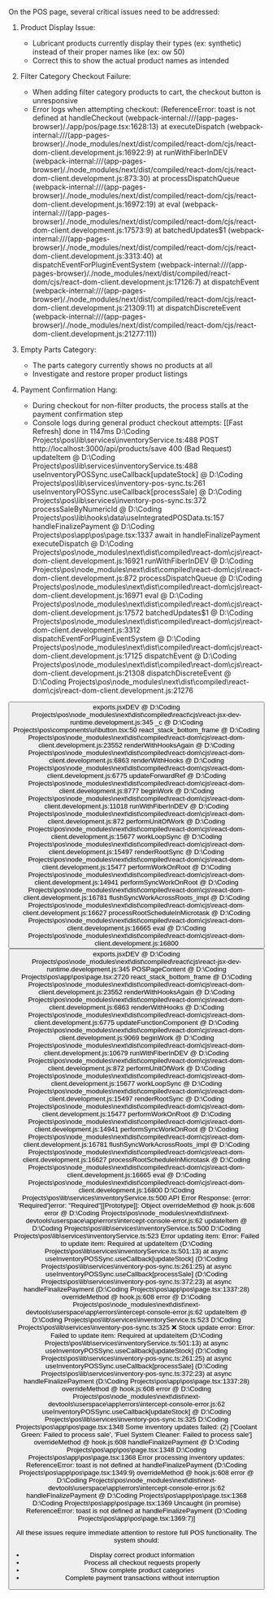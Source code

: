 On the POS page, several critical issues need to be addressed:

1. Product Display Issue:
   - Lubricant products currently display their types (ex: synthetic) instead of their proper names like (ex: ow 50)
   - Correct this to show the actual product names as intended

2. Filter Category Checkout Failure:
   - When adding filter category products to cart, the checkout button is unresponsive
   - Error logs when attempting checkout: (ReferenceError: toast is not defined
    at handleCheckout (webpack-internal:///(app-pages-browser)/./app/pos/page.tsx:1628:13)
    at executeDispatch (webpack-internal:///(app-pages-browser)/./node_modules/next/dist/compiled/react-dom/cjs/react-dom-client.development.js:16922:9)
    at runWithFiberInDEV (webpack-internal:///(app-pages-browser)/./node_modules/next/dist/compiled/react-dom/cjs/react-dom-client.development.js:873:30)
    at processDispatchQueue (webpack-internal:///(app-pages-browser)/./node_modules/next/dist/compiled/react-dom/cjs/react-dom-client.development.js:16972:19)
    at eval (webpack-internal:///(app-pages-browser)/./node_modules/next/dist/compiled/react-dom/cjs/react-dom-client.development.js:17573:9)
    at batchedUpdates$1 (webpack-internal:///(app-pages-browser)/./node_modules/next/dist/compiled/react-dom/cjs/react-dom-client.development.js:3313:40)
    at dispatchEventForPluginEventSystem (webpack-internal:///(app-pages-browser)/./node_modules/next/dist/compiled/react-dom/cjs/react-dom-client.development.js:17126:7)
    at dispatchEvent (webpack-internal:///(app-pages-browser)/./node_modules/next/dist/compiled/react-dom/cjs/react-dom-client.development.js:21309:11)
    at dispatchDiscreteEvent (webpack-internal:///(app-pages-browser)/./node_modules/next/dist/compiled/react-dom/cjs/react-dom-client.development.js:21277:11))

3. Empty Parts Category:
   - The parts category currently shows no products at all
   - Investigate and restore proper product listings

4. Payment Confirmation Hang:
   - During checkout for non-filter products, the process stalls at the payment confirmation step
   - Console logs during general product checkout attempts: [[Fast Refresh] done in 1147ms
D:\Coding Projects\pos\lib\services\inventoryService.ts:488   POST http://localhost:3000/api/products/save 400 (Bad Request)
updateItem @ D:\Coding Projects\pos\lib\services\inventoryService.ts:488
useInventoryPOSSync.useCallback[updateStock] @ D:\Coding Projects\pos\lib\services\inventory-pos-sync.ts:261
useInventoryPOSSync.useCallback[processSale] @ D:\Coding Projects\pos\lib\services\inventory-pos-sync.ts:372
processSaleByNumericId @ D:\Coding Projects\pos\lib\hooks\data\useIntegratedPOSData.ts:157
handleFinalizePayment @ D:\Coding Projects\pos\app\pos\page.tsx:1337
await in handleFinalizePayment
executeDispatch @ D:\Coding Projects\pos\node_modules\next\dist\compiled\react-dom\cjs\react-dom-client.development.js:16921
runWithFiberInDEV @ D:\Coding Projects\pos\node_modules\next\dist\compiled\react-dom\cjs\react-dom-client.development.js:872
processDispatchQueue @ D:\Coding Projects\pos\node_modules\next\dist\compiled\react-dom\cjs\react-dom-client.development.js:16971
eval @ D:\Coding Projects\pos\node_modules\next\dist\compiled\react-dom\cjs\react-dom-client.development.js:17572
batchedUpdates$1 @ D:\Coding Projects\pos\node_modules\next\dist\compiled\react-dom\cjs\react-dom-client.development.js:3312
dispatchEventForPluginEventSystem @ D:\Coding Projects\pos\node_modules\next\dist\compiled\react-dom\cjs\react-dom-client.development.js:17125
dispatchEvent @ D:\Coding Projects\pos\node_modules\next\dist\compiled\react-dom\cjs\react-dom-client.development.js:21308
dispatchDiscreteEvent @ D:\Coding Projects\pos\node_modules\next\dist\compiled\react-dom\cjs\react-dom-client.development.js:21276
<button>
exports.jsxDEV @ D:\Coding Projects\pos\node_modules\next\dist\compiled\react\cjs\react-jsx-dev-runtime.development.js:345
_c @ D:\Coding Projects\pos\components\ui\button.tsx:50
react_stack_bottom_frame @ D:\Coding Projects\pos\node_modules\next\dist\compiled\react-dom\cjs\react-dom-client.development.js:23552
renderWithHooksAgain @ D:\Coding Projects\pos\node_modules\next\dist\compiled\react-dom\cjs\react-dom-client.development.js:6863
renderWithHooks @ D:\Coding Projects\pos\node_modules\next\dist\compiled\react-dom\cjs\react-dom-client.development.js:6775
updateForwardRef @ D:\Coding Projects\pos\node_modules\next\dist\compiled\react-dom\cjs\react-dom-client.development.js:8777
beginWork @ D:\Coding Projects\pos\node_modules\next\dist\compiled\react-dom\cjs\react-dom-client.development.js:11018
runWithFiberInDEV @ D:\Coding Projects\pos\node_modules\next\dist\compiled\react-dom\cjs\react-dom-client.development.js:872
performUnitOfWork @ D:\Coding Projects\pos\node_modules\next\dist\compiled\react-dom\cjs\react-dom-client.development.js:15677
workLoopSync @ D:\Coding Projects\pos\node_modules\next\dist\compiled\react-dom\cjs\react-dom-client.development.js:15497
renderRootSync @ D:\Coding Projects\pos\node_modules\next\dist\compiled\react-dom\cjs\react-dom-client.development.js:15477
performWorkOnRoot @ D:\Coding Projects\pos\node_modules\next\dist\compiled\react-dom\cjs\react-dom-client.development.js:14941
performSyncWorkOnRoot @ D:\Coding Projects\pos\node_modules\next\dist\compiled\react-dom\cjs\react-dom-client.development.js:16781
flushSyncWorkAcrossRoots_impl @ D:\Coding Projects\pos\node_modules\next\dist\compiled\react-dom\cjs\react-dom-client.development.js:16627
processRootScheduleInMicrotask @ D:\Coding Projects\pos\node_modules\next\dist\compiled\react-dom\cjs\react-dom-client.development.js:16665
eval @ D:\Coding Projects\pos\node_modules\next\dist\compiled\react-dom\cjs\react-dom-client.development.js:16800
<Button>
exports.jsxDEV @ D:\Coding Projects\pos\node_modules\next\dist\compiled\react\cjs\react-jsx-dev-runtime.development.js:345
POSPageContent @ D:\Coding Projects\pos\app\pos\page.tsx:2720
react_stack_bottom_frame @ D:\Coding Projects\pos\node_modules\next\dist\compiled\react-dom\cjs\react-dom-client.development.js:23552
renderWithHooksAgain @ D:\Coding Projects\pos\node_modules\next\dist\compiled\react-dom\cjs\react-dom-client.development.js:6863
renderWithHooks @ D:\Coding Projects\pos\node_modules\next\dist\compiled\react-dom\cjs\react-dom-client.development.js:6775
updateFunctionComponent @ D:\Coding Projects\pos\node_modules\next\dist\compiled\react-dom\cjs\react-dom-client.development.js:9069
beginWork @ D:\Coding Projects\pos\node_modules\next\dist\compiled\react-dom\cjs\react-dom-client.development.js:10679
runWithFiberInDEV @ D:\Coding Projects\pos\node_modules\next\dist\compiled\react-dom\cjs\react-dom-client.development.js:872
performUnitOfWork @ D:\Coding Projects\pos\node_modules\next\dist\compiled\react-dom\cjs\react-dom-client.development.js:15677
workLoopSync @ D:\Coding Projects\pos\node_modules\next\dist\compiled\react-dom\cjs\react-dom-client.development.js:15497
renderRootSync @ D:\Coding Projects\pos\node_modules\next\dist\compiled\react-dom\cjs\react-dom-client.development.js:15477
performWorkOnRoot @ D:\Coding Projects\pos\node_modules\next\dist\compiled\react-dom\cjs\react-dom-client.development.js:14941
performSyncWorkOnRoot @ D:\Coding Projects\pos\node_modules\next\dist\compiled\react-dom\cjs\react-dom-client.development.js:16781
flushSyncWorkAcrossRoots_impl @ D:\Coding Projects\pos\node_modules\next\dist\compiled\react-dom\cjs\react-dom-client.development.js:16627
processRootScheduleInMicrotask @ D:\Coding Projects\pos\node_modules\next\dist\compiled\react-dom\cjs\react-dom-client.development.js:16665
eval @ D:\Coding Projects\pos\node_modules\next\dist\compiled\react-dom\cjs\react-dom-client.development.js:16800
D:\Coding Projects\pos\lib\services\inventoryService.ts:500  API Error Response: {error: 'Required'}error: "Required"[[Prototype]]: Object
overrideMethod @ hook.js:608
error @ D:\Coding Projects\pos\node_modules\next\dist\next-devtools\userspace\app\errors\intercept-console-error.js:62
updateItem @ D:\Coding Projects\pos\lib\services\inventoryService.ts:500
D:\Coding Projects\pos\lib\services\inventoryService.ts:523  Error updating item: Error: Failed to update item: Required
    at updateItem (D:\Coding Projects\pos\lib\services\inventoryService.ts:501:13)
    at async useInventoryPOSSync.useCallback[updateStock] (D:\Coding Projects\pos\lib\services\inventory-pos-sync.ts:261:25)
    at async useInventoryPOSSync.useCallback[processSale] (D:\Coding Projects\pos\lib\services\inventory-pos-sync.ts:372:23)
    at async handleFinalizePayment (D:\Coding Projects\pos\app\pos\page.tsx:1337:28)
overrideMethod @ hook.js:608
error @ D:\Coding Projects\pos\node_modules\next\dist\next-devtools\userspace\app\errors\intercept-console-error.js:62
updateItem @ D:\Coding Projects\pos\lib\services\inventoryService.ts:523
D:\Coding Projects\pos\lib\services\inventory-pos-sync.ts:325  ❌ Stock update error: Error: Failed to update item: Required
    at updateItem (D:\Coding Projects\pos\lib\services\inventoryService.ts:501:13)
    at async useInventoryPOSSync.useCallback[updateStock] (D:\Coding Projects\pos\lib\services\inventory-pos-sync.ts:261:25)
    at async useInventoryPOSSync.useCallback[processSale] (D:\Coding Projects\pos\lib\services\inventory-pos-sync.ts:372:23)
    at async handleFinalizePayment (D:\Coding Projects\pos\app\pos\page.tsx:1337:28)
overrideMethod @ hook.js:608
error @ D:\Coding Projects\pos\node_modules\next\dist\next-devtools\userspace\app\errors\intercept-console-error.js:62
useInventoryPOSSync.useCallback[updateStock] @ D:\Coding Projects\pos\lib\services\inventory-pos-sync.ts:325
D:\Coding Projects\pos\app\pos\page.tsx:1348  Some inventory updates failed: (2) ['Coolant Green: Failed to process sale', 'Fuel System Cleaner: Failed to process sale']
overrideMethod @ hook.js:608
handleFinalizePayment @ D:\Coding Projects\pos\app\pos\page.tsx:1348
D:\Coding Projects\pos\app\pos\page.tsx:1368  Error processing inventory updates: ReferenceError: toast is not defined
    at handleFinalizePayment (D:\Coding Projects\pos\app\pos\page.tsx:1349:9)
overrideMethod @ hook.js:608
error @ D:\Coding Projects\pos\node_modules\next\dist\next-devtools\userspace\app\errors\intercept-console-error.js:62
handleFinalizePayment @ D:\Coding Projects\pos\app\pos\page.tsx:1368
D:\Coding Projects\pos\app\pos\page.tsx:1369  Uncaught (in promise) ReferenceError: toast is not defined
    at handleFinalizePayment (D:\Coding Projects\pos\app\pos\page.tsx:1369:7)]

All these issues require immediate attention to restore full POS functionality. The system should:
- Display correct product information
- Process all checkout requests properly
- Show complete product categories
- Complete payment transactions without interruption